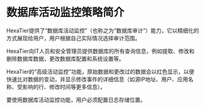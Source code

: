 # 数据库活动监控策略简介<a name="ZH-CN_TOPIC_0111166432"></a>

HexaTier提供了“数据库活动监控”（也称之为“数据库审计”）能力，它以精细化的方式展现给用户，用户根据自己实际情况选择审计范围。

HexaTier向IT人员和安全管理员提供数据库的所有查询信息，例如提取、修改和删除数据库数据，更改数据库配置和系统设置等。

HexaTier的“高级活动监控”功能，原始数据和更改过的数据会以红色显示，以便快速比对数据的变动，并显示修改事件的详细信息（如源IP地址、用户、应用名称、受影响的行、修改时间等更多信息）。

要使用数据库活动监控功能，用户必须配置日志存储位置。

